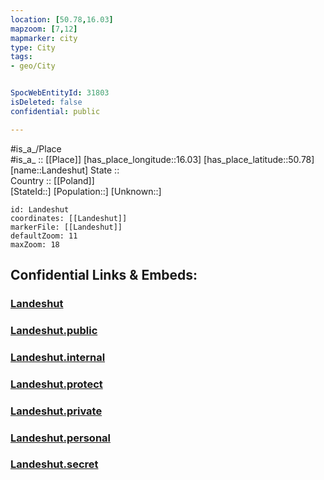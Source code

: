 ```yaml
---
location: [50.78,16.03] 
mapzoom: [7,12] 
mapmarker: city 
type: City
tags:
- geo/City


SpocWebEntityId: 31803
isDeleted: false
confidential: public

---
```

#is_a_/Place  
#is_a_ :: [[Place]] 
[has_place_longitude::16.03] 
[has_place_latitude::50.78] 
[name::Landeshut] 
State ::  
Country :: [[Poland]]  
[StateId::] 
[Population::] 
[Unknown::] 


```leaflet
id: Landeshut
coordinates: [[Landeshut]] 
markerFile: [[Landeshut]] 
defaultZoom: 11 
maxZoom: 18
```


## Confidential Links & Embeds: 

### [Landeshut](/_Standards/Earth/Continent/Europe/Europe~East/Poland/Provinces~Poland/Lower_Silesian/City/Landeshut.md) 

### [Landeshut.public](/_public/Earth/Continent/Europe/Europe~East/Poland/Provinces~Poland/Lower_Silesian/City/Landeshut.public.md) 

### [Landeshut.internal](/_internal/Earth/Continent/Europe/Europe~East/Poland/Provinces~Poland/Lower_Silesian/City/Landeshut.internal.md) 

### [Landeshut.protect](/_protect/Earth/Continent/Europe/Europe~East/Poland/Provinces~Poland/Lower_Silesian/City/Landeshut.protect.md) 

### [Landeshut.private](/_private/Earth/Continent/Europe/Europe~East/Poland/Provinces~Poland/Lower_Silesian/City/Landeshut.private.md) 

### [Landeshut.personal](/_personal/Earth/Continent/Europe/Europe~East/Poland/Provinces~Poland/Lower_Silesian/City/Landeshut.personal.md) 

### [Landeshut.secret](/_secret/Earth/Continent/Europe/Europe~East/Poland/Provinces~Poland/Lower_Silesian/City/Landeshut.secret.md)


